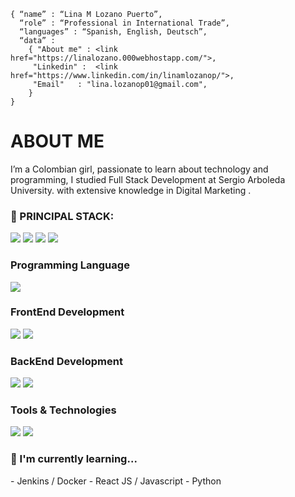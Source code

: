  ```shell
 { “name” : “Lina M Lozano Puerto”,
   “role” : “Professional in International Trade”,
   “languages” : “Spanish, English, Deutsch”,
   “data” : 
     { "About me" : <link href="https://linalozano.000webhostapp.com/">,
      "Linkedin" :  <link href="https://www.linkedin.com/in/linamlozanop/">, 
      "Email"   : "lina.lozanop01@gmail.com",
     }
 }
```
<h1>
 ABOUT ME
 </h1>
 <p>
 I’m a Colombian girl, passionate to learn about technology and programming, I studied Full Stack Development at Sergio Arboleda University. with extensive knowledge in Digital Marketing .
</p>
<h3>
 🚀 PRINCIPAL STACK:
</h3>  
<p>
 <img src="https://img.shields.io/badge/MongoDB-white?style=for-the-badge&logo=mongodb&logoColor=4EA94B">
 <img src="https://img.shields.io/badge/JavaScript-F7DF1E?style=for-the-badge&logo=javascript&logoColor=black">
 <img src="https://img.shields.io/badge/MySQL-005C84?style=for-the-badge&logo=mysql&logoColor=white">
 <img src="https://img.shields.io/badge/Python-14354C?style=for-the-badge&logo=python&logoColor=white">
</p>
<H3>
 Programming Language
</H3>
<p>
  <img src="https://img.shields.io/badge/JavaScript-F7DF1E?style=for-the-badge&logo=javascript&logoColor=black">
</p>
<H3>
 FrontEnd Development
</H3>
<p>
 <img src="https://img.shields.io/badge/HTML5-E34F26?style=for-the-badge&logo=html5&logoColor=white">
 <img src="https://img.shields.io/badge/CSS3-1572B6?style=for-the-badge&logo=css3&logoColor=white"> 
</p>
<h3>
 BackEnd Development
</h3>
<p>
 <img src="https://img.shields.io/badge/MongoDB-white?style=for-the-badge&logo=mongodb&logoColor=4EA94B">
 <img src="https://img.shields.io/badge/MySQL-005C84?style=for-the-badge&logo=mysql&logoColor=white">
</p>
 <h3>
  Tools & Technologies
 </h3>
 <p>
 <img src="https://img.shields.io/badge/GitHub-100000?style=for-the-badge&logo=github&logoColor=white">
 <img src="https://img.shields.io/badge/Postman-FF6C37?style=for-the-badge&logo=Postman&logoColor=white">
 </p>
<h3>🌱 I'm currently learning...</h3>
<p>
- Jenkins / Docker 
- React JS / Javascript 
- Python
</p> 

